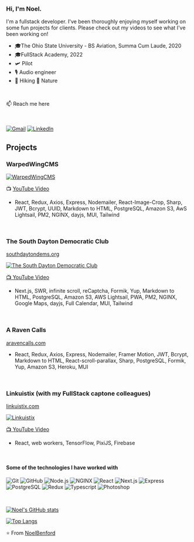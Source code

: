 

### Hi, I'm Noel.

I'm a fullstack developer. I've been thoroughly enjoying myself working on some fun projects for clients. Please check out my videos to see what I've been working on!

- 🎓The Ohio State University - BS Aviation, Summa Cum Laude, 2020
- 🎓FullStack Academy, 2022
-  :small_airplane: Pilot
-  :studio_microphone: Audio engineer
-  :hiking_boot: Hiking :bear: Nature

<br/>

:mailbox: Reach me here

<br/>

[![Gmail](https://img.shields.io/badge/-GMAIL-D14836?style=for-the-badge&logo=gmail&logoColor=white)](mailto:noel.benford@gmail.com)
[![LinkedIn](https://img.shields.io/badge/-LINKEDIN-0077B5?style=for-the-badge&logo=linkedin&logoColor=white)](https://www.linkedin.com/in/noelbenford/)

## Projects

### WarpedWingCMS

[![WarpedWingCMS](https://img.youtube.com/vi/QfwaFpXtrMw/0.jpg)](https://www.youtube.com/watch?v=QfwaFpXtrMw)
<br/>

:tv: [YouTube Video](https://www.youtube.com/watch?v=QfwaFpXtrMw)

- React, Redux, Axios, Express, Nodemailer, React-Image-Crop, Sharp, JWT, Bcrypt, UUID, Markdown to HTML, PostgreSQL, Amazon S3, AwS Lightsail, PM2, NGINX, dayjs, MUI, Tailwind
<br/>

### The South Dayton Democratic Club
[southdaytondems.org](https://southdaytondems.org)
<br/>

[![The South Dayton Democratic Club](https://img.youtube.com/vi/7484H1VmOJE/0.jpg)](https://www.youtube.com/watch?v=7484H1VmOJE)
<br/>

[:tv: YouTube Video](https://www.youtube.com/watch?v=7484H1VmOJE)

- Next.js, SWR, infinite scroll, reCaptcha, Formik, Yup, Markdown to HTML, PostgreSQL, Amazon S3, AWS Lightsail, PWA, PM2, NGINX, Google Maps, dayjs, Full Calendar, MUI, Tailwind
<br/>

### A Raven Calls
[aravencalls.com](https://aravencalls.com)
<br/>

- React, Redux, Axios, Express, Nodemailer, Framer Motion, JWT, Bcrypt, Markdown to HTML, React-scroll-parallax, Sharp, PostgreSQL, Formik, Yup, Amazon S3, Heroku, MUI
<br/>


### Linkuistix (with my FullStack captone colleagues)
[linkuistix.com](https://linkuistix.com/)
<br/>

[![Linkuistix](https://img.youtube.com/vi/GvZ8XhF3Jz4/0.jpg)](https://www.youtube.com/watch?v=GvZ8XhF3Jz4)
<br/>

[:tv: YouTube Video](https://www.youtube.com/watch?v=GvZ8XhF3Jz4)

- React, web workers, TensorFlow, PixiJS, Firebase
<br/>

#### Some of the technologies I have worked with

![Git](https://img.shields.io/badge/GIT-E44C30?style=for-the-badge&logo=git&logoColor=white)
![GitHub](https://img.shields.io/badge/GitHub-100000?style=for-the-badge&logo=github&logoColor=white)
![Node.js](https://img.shields.io/badge/Node.js-339933?style=for-the-badge&logo=nodedotjs&logoColor=white)
![NGINX](https://img.shields.io/badge/Nginx-009639?style=for-the-badge&logo=nginx&logoColor=white)
![React](https://img.shields.io/badge/React-20232A?style=for-the-badge&logo=react&logoColor=61DAFB)
![Next.js](https://img.shields.io/badge/next.js-000000?style=for-the-badge&logo=nextdotjs&logoColor=white)
![Express](https://img.shields.io/badge/Express.js-000000?style=for-the-badge&logo=express&logoColor=white)
![PostgreSQL](https://img.shields.io/badge/PostgreSQL-316192?style=for-the-badge&logo=postgresql&logoColor=white)
![Redux](https://img.shields.io/badge/Redux-593D88?style=for-the-badge&logo=redux&logoColor=white)
![Typescript](https://img.shields.io/badge/TypeScript-007ACC?style=for-the-badge&logo=typescript&logoColor=white)
![Photoshop](https://img.shields.io/badge/Adobe%20Photoshop-31A8FF?style=for-the-badge&logo=Adobe%20Photoshop&logoColor=black)

<br/>

[![Noel's GitHub stats](https://github-readme-stats.vercel.app/api?username=nbenford&count_private=true&show_icons=true&theme=radical)](https://github.com/nbenford/github-readme-stats)

[![Top Langs](https://github-readme-stats.vercel.app/api/top-langs/?username=nbenford&layout=donutd&theme=radical)](https://github.com/nbenford/github-readme-stats)

⭐️ From [NoelBenford](https://github.com/nbenford)
